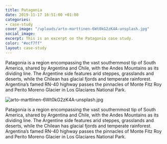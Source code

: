 ```yaml
---
title: Patagonia
date: 2019-11-17 16:51:00 +01:00
categories:
- case-study
cover_image: "/uploads/arto-marttinen-6Wt0kG2zK4A-unsplash.jpg"
social_image: 
excerpt: This is an excerpt on the Patagonia case study.
color: "#ecf7ff"
layout: case-study
---
```


Patagonia is a region encompassing the vast southernmost tip of South America, shared by Argentina and Chile, with the Andes Mountains as its dividing line. The Argentine side features arid steppes, grasslands and deserts, while the Chilean has glacial fjords and temperate rainforest. Argentina’s famed RN-40 highway passes the pinnacles of Monte Fitz Roy and Perito Moreno Glacier in Los Glaciares National Park.

![arto-marttinen-6Wt0kG2zK4A-unsplash.jpg](/uploads/arto-marttinen-6Wt0kG2zK4A-unsplash.jpg)

Patagonia is a region encompassing the vast southernmost tip of South America, shared by Argentina and Chile, with the Andes Mountains as its dividing line. The Argentine side features arid steppes, grasslands and deserts, while the Chilean has glacial fjords and temperate rainforest. Argentina’s famed RN-40 highway passes the pinnacles of Monte Fitz Roy and Perito Moreno Glacier in Los Glaciares National Park.